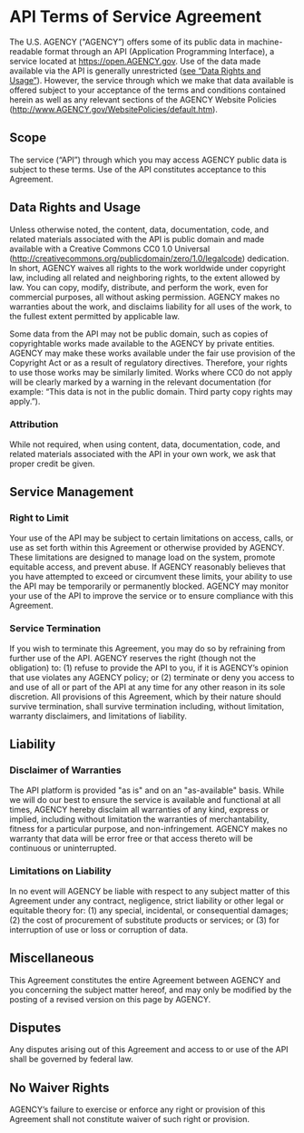 # API Terms of Service Agreement

The U.S. AGENCY ("AGENCY”) offers some of its public data in machine-readable format through an API (Application Programming Interface), a service located at https://open.AGENCY.gov. Use of the data made available via the API is generally unrestricted ([see “Data Rights and Usage”](#data-rights-and-usage)). However, the service through which we make that data available is offered subject to your acceptance of the terms and conditions contained herein as well as any relevant sections of the AGENCY Website Policies (http://www.AGENCY.gov/WebsitePolicies/default.htm).

## Scope
The service (“API”) through which you may access AGENCY public data is subject to these terms. Use of the API constitutes acceptance to this Agreement.

## Data Rights and Usage
Unless otherwise noted, the content, data, documentation, code, and related materials associated with the API is public domain and made available with a Creative Commons CC0 1.0 Universal (http://creativecommons.org/publicdomain/zero/1.0/legalcode) dedication. In short, AGENCY waives all rights to the work worldwide under copyright law, including all related and neighboring rights, to the extent allowed by law. You can copy, modify, distribute, and perform the work, even for commercial purposes, all without asking permission. AGENCY makes no warranties about the work, and disclaims liability for all uses of the work, to the fullest extent permitted by applicable law.

Some data from the API may not be public domain, such as copies of copyrightable works made available to the AGENCY by private entities. AGENCY may make these works available under the fair use provision of the Copyright Act or as a result of regulatory directives. Therefore, your rights to use those works may be similarly limited. Works where CC0 do not apply will be clearly marked by a warning in the relevant documentation (for example: “This data is not in the public domain. Third party copy rights may apply.”).

### Attribution
While not required, when using content, data, documentation, code, and related materials associated with the API in your own work, we ask that proper credit be given.

## Service Management

### Right to Limit
Your use of the API may be subject to certain limitations on access, calls, or use as set forth within this Agreement or otherwise provided by AGENCY. These limitations are designed to manage load on the system, promote equitable access, and prevent abuse. If AGENCY reasonably believes that you have attempted to exceed or circumvent these limits, your ability to use the API may be temporarily or permanently blocked. AGENCY may monitor your use of the API to improve the service or to ensure compliance with this Agreement.

### Service Termination
If you wish to terminate this Agreement, you may do so by refraining from further use of the API. AGENCY reserves the right (though not the obligation) to: (1) refuse to provide the API to you, if it is AGENCY’s opinion that use violates any AGENCY policy; or (2) terminate or deny you access to and use of all or part of the API at any time for any other reason in its sole discretion. All provisions of this Agreement, which by their nature should survive termination, shall survive termination including, without limitation, warranty disclaimers, and limitations of liability.

## Liability

### Disclaimer of Warranties
The API platform is provided "as is" and on an "as-available" basis. While we will do our best to ensure the service is available and functional at all times, AGENCY hereby disclaim all warranties of any kind, express or implied, including without limitation the warranties of merchantability, fitness for a particular purpose, and non-infringement. AGENCY makes no warranty that data will be error free or that access thereto will be continuous or uninterrupted.

### Limitations on Liability
In no event will AGENCY be liable with respect to any subject matter of this Agreement under any contract, negligence, strict liability or other legal or equitable theory for: (1) any special, incidental, or consequential damages; (2) the cost of procurement of substitute products or services; or (3) for interruption of use or loss or corruption of data.

## Miscellaneous
This Agreement constitutes the entire Agreement between AGENCY and you concerning the subject matter hereof, and may only be modified by the posting of a revised version on this page by AGENCY.

## Disputes
Any disputes arising out of this Agreement and access to or use of the API shall be governed by federal law.

## No Waiver Rights
AGENCY’s failure to exercise or enforce any right or provision of this Agreement shall not constitute waiver of such right or provision.
